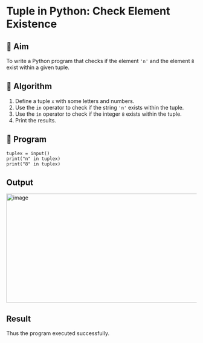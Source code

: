 # Tuple in Python: Check Element Existence

## 🎯 Aim
To write a Python program that checks if the element `'n'` and the element `8` exist within a given tuple.

## 🧠 Algorithm
1. Define a tuple `x` with some letters and numbers.
2. Use the `in` operator to check if the string `'n'` exists within the tuple.
3. Use the `in` operator to check if the integer `8` exists within the tuple.
4. Print the results.

## 🧾 Program
```
tuplex = input()
print("n" in tuplex)
print("8" in tuplex)

```
## Output
<img width="958" height="288" alt="image" src="https://github.com/user-attachments/assets/defd5f35-cbb0-459d-bc65-082ec1b682b9" />

## Result
Thus the program executed successfully.
